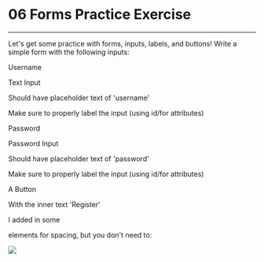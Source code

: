 # 06 Forms Practice Exercise

---

Let's get some practice with forms, inputs, labels, and buttons! Write a simple form with the following inputs: <br/>

Username <br/>

Text Input <br/>

Should have placeholder text of 'username' <br/>

Make sure to properly label the input (using id/for attributes) <br/>

Password <br/>

Password Input <br/>

Should have placeholder text of 'password' <br/>

Make sure to properly label the input (using id/for attributes) <br/>

A Button <br/>

With the inner text 'Register' <br/>

I added in some <div> elements for spacing, but you don't need to: <br/>

<img src="image: https://img-c.udemycdn.com/redactor/raw/2020-10-05_19-31-26-91d8b5b5b0f2fe6b6757173418f001f7.png "> <br/>
